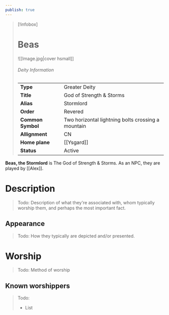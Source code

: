 ```yaml
---
publish: true
---
```

> [!infobox]  
> # Beas
> ![[Image.jpg|cover hsmall]]  
> ###### Deity Information
> | | |  
> |---|---|  
> | **Type** | Greater Deity |
> | **Title** | God of Strength & Storms |
> | **Alias** | Stormlord | 
> | **Order** | Revered |
> | **Common Symbol** | Two horizontal lightning bolts crossing a mountain |
> | **Allignment** | CN |
> | **Home plane** | [[Ysgard]] |
> | **Status** | Active |

**Beas, the Stormlord** is The God of Strength & Storms. As an NPC, they are played by [[Alex]].
# Description
> Todo: Description of what they're associated with, whom typically worship them, and perhaps the most important fact.
## Appearance
> Todo: How they typically are depicted and/or presented.
# Worship
> Todo: Method of worship
## Known worshippers
> Todo: 
> - List